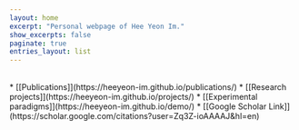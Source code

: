 ```yaml
---
layout: home
excerpt: "Personal webpage of Hee Yeon Im."
show_excerpts: false
paginate: true
entries_layout: list
---
```


<br/>
* [[Publications]](https://heeyeon-im.github.io/publications/)
* [[Research projects]](https://heeyeon-im.github.io/projects/)
* [[Experimental paradigms]](https://heeyeon-im.github.io/demo/)
* [[Google Scholar Link]](https://scholar.google.com/citations?user=Zq3Z-ioAAAAJ&hl=en)
